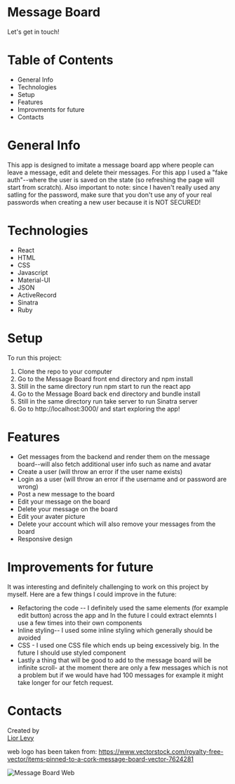 # Message Board
 
Let's get in touch!
 
# Table of Contents
 
<ul>
  <li>General Info</li>
  <li>Technologies</li>
  <li>Setup</li>
  <li>Features</li>
  <li>Improvments for future</li>
  <li>Contacts</li>
</ul>
 
# General Info
 
This app is designed to imitate a message board app where people can leave a message, edit and delete their messages. For this app I used a "fake auth"--where the user is saved on the state (so refreshing the page will start from scratch). Also important to note: since I haven't really used any satling for the password, make sure that you don't use any of your real passwords when creating a new user because it is NOT SECURED!
 
# Technologies
 
<ul>
<li>React</li>
<li>HTML</li>
<li>CSS</li>
<li>Javascript</li>
<li>Material-UI</li>
<li>JSON</li>
<li>ActiveRecord</li>
<li>Sinatra</li>
<li>Ruby</li>
</ul>
 
# Setup
 
To run this project: <ol>
 
  <li>Clone the repo to your computer</li>
  <li>Go to the Message Board front end directory and npm install</li>
  <li>Still in the same directory run npm start to run the react app</li>
  <li>Go to the Message Board back end directory and bundle install</li>
  <li>Still in the same directory run take server to  run Sinatra server</li>
  <li>Go to http://localhost:3000/ and start exploring the app!</li>
  </ol>
 
# Features
 
<ul>
  <li>Get messages from the backend and render them on the message board--will also fetch additional user info such as name and avatar</li>
  <li>Create a user (will throw an error if the user name exists)</li>
  <li>Login as a user (will throw an error if the username and or password are wrong)</li>
  <li>Post a new message to the board</li>
  <li>Edit your message on the board</li>
  <li>Delete your message on the board</li>
  <li>Edit your avater picture</li>
  <li>Delete your account which will also remove your messages from the board</li>
  <li>Responsive design</li>
</ul>
 
# Improvements for future
 
It was interesting and definitely challenging to work on this project by myself. Here are a few things I could improve in the future:
<ul>
<li>Refactoring the code -- I definitely used the same elements (for example edit button) across the app and In the future I could extract elemnts I use a few times into their own components</li>
<li>Inline styling-- I used some inline styling which generally should be avoided</li>
<li>CSS - I used one CSS file which ends up being excessively big. In the future I should use styled component</li>
<li>Lastly a thing that will be good to add to the message board will be infinite scroll- at the moment there are only a few messages which is not a problem but if we would have had 100 messages for example it might take longer for our fetch request.</li>
</ul>
 
# Contacts
 
Created by <br>
<a href="https://www.linkedin.com/in/liordl/" target="_blank">Lior Levy</a><br>
 
web logo has been taken from:
https://www.vectorstock.com/royalty-free-vector/items-pinned-to-a-cork-message-board-vector-7624281
 
![Message Board Web](./../message-board/src/images/msg-board.png "Message Board")
 

